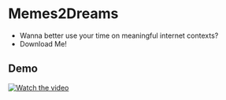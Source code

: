 # Memes2Dreams
- Wanna better use your time on meaningful internet contexts?
- Download Me!

## Demo

[![Watch the video](https://github.com/AlanFermat/Memes2Dreams/blob/master/images/screen_shot.png?raw=true)](https://youtu.be/gr075O1j9I0)
